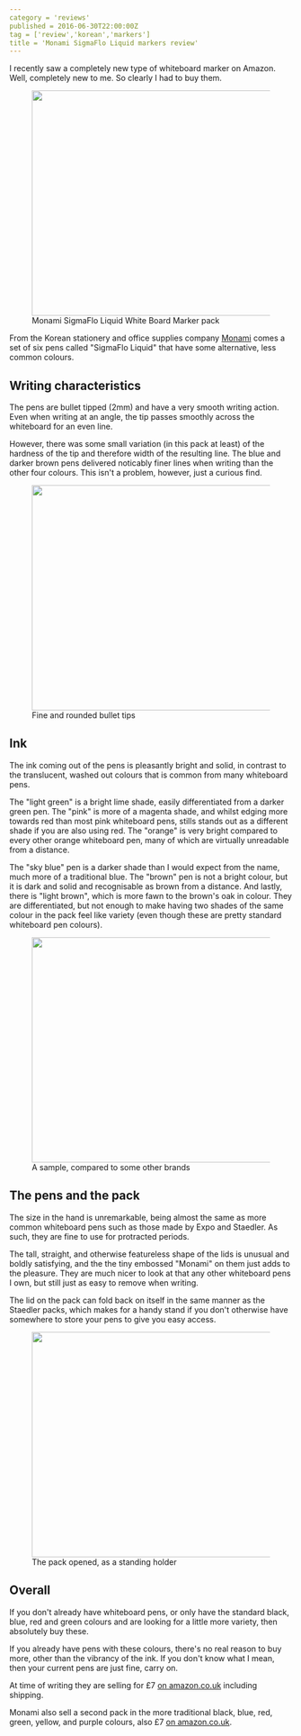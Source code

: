 ```yaml
---
category = 'reviews'
published = 2016-06-30T22:00:00Z
tag = ['review','korean','markers']
title = 'Monami SigmaFlo Liquid markers review'
---
```


I recently saw a completely new type of whiteboard marker on Amazon. Well,
completely new to me. So clearly I had to buy them.

<figure>
  <img src='/images/sigmaflo-pack.jpg' width='600' height='400' alt=''>
  <figcaption>Monami SigmaFlo Liquid White Board Marker pack</figcaption>
</figure>

From the Korean stationery and office supplies company [Monami][monami] comes
a set of six pens called "SigmaFlo Liquid" that have some alternative, less
common colours.

[monami]: https://en.wikipedia.org/wiki/Monami


## Writing characteristics

The pens are bullet tipped (2mm) and have a very smooth writing action. Even
when writing at an angle, the tip passes smoothly across the whiteboard for an
even line.

However, there was some small variation (in this pack at least) of the
hardness of the tip and therefore width of the resulting line. The blue and
darker brown pens delivered noticably finer lines when writing than the other
four colours. This isn't a problem, however, just a curious find.

<figure>
  <img src='/images/sigmaflo-tips.jpg' width='600' height='400' alt=''>
  <figcaption>Fine and rounded bullet tips</figcaption>
</figure>


## Ink

The ink coming out of the pens is pleasantly bright and solid, in contrast
to the translucent, washed out colours that is common from many whiteboard
pens.

The "light green" is a bright lime shade, easily differentiated from a darker
green pen. The "pink" is more of a magenta shade, and whilst edging more towards
red than most pink whiteboard pens, stills stands out as a different shade if
you are also using red. The "orange" is very bright compared to every other
orange whiteboard pen, many of which are virtually unreadable from a distance.

The "sky blue" pen is a darker shade than I would expect from the name, much
more of a traditional blue. The "brown" pen is not a bright colour, but it is
dark and solid and recognisable as brown from a distance. And lastly, there is
"light brown", which is more fawn to the brown's oak in colour. They are
differentiated, but not enough to make having two shades of the same colour in
the pack feel like variety (even though these are pretty standard whiteboard
pen colours).

<figure>
  <img src='/images/sigmaflo-writing.jpg' width='600' height='400' alt=''>
  <figcaption>A sample, compared to some other brands</figcaption>
</figure>


## The pens and the pack

The size in the hand is unremarkable, being almost the same as more common
whiteboard pens such as those made by Expo and Staedler. As such, they are
fine to use for protracted periods.

The tall, straight, and otherwise featureless shape of the lids is unusual and
boldly satisfying, and the the tiny embossed "Monami" on them just adds to the
pleasure. They are much nicer to look at that any other whiteboard pens I own,
but still just as easy to remove when writing.

The lid on the pack can fold back on itself in the same manner as the Staedler
packs, which makes for a handy stand if you don't otherwise have somewhere to
store your pens to give you easy access.

<figure>
  <img src='/images/sigmaflo-stand.jpg' width='600' height='400' alt=''>
  <figcaption>The pack opened, as a standing holder</figcaption>
</figure>



## Overall

If you don't already have whiteboard pens, or only have the standard black,
blue, red and green colours and are looking for a little more variety, then
absolutely buy these.

If you already have pens with these colours, there's no real reason to buy
more, other than the vibrancy of the ink. If you don't know what I mean, then
your current pens are just fine, carry on.

At time of writing they are selling for &pound;7 [on amazon.co.uk][pack]
including shipping.

Monami also sell a second pack in the more traditional black, blue, red,
green, yellow, and purple colours, also &pound;7 [on amazon.co.uk][pack2].

[pack]: https://www.amazon.co.uk/dp/B01FWNE55U/
[pack2]: https://www.amazon.co.uk/dp/B01FWN2W0A/
